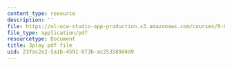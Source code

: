 ```yaml
---
content_type: resource
description: ''
file: https://ol-ocw-studio-app-production.s3.amazonaws.com/courses/6-046j-introduction-to-algorithms-sma-5503-fall-2005/23fac2e25a1b4591073bac253589d4d9_RHyGlha7bjE.pdf
file_type: application/pdf
resourcetype: Document
title: 3play pdf file
uid: 23fac2e2-5a1b-4591-073b-ac253589d4d9
---
```

